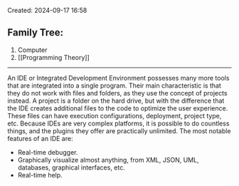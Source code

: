 Created: 2024-09-17 16:58
## Family Tree:
1. Computer
2. [[Programming Theory]]
-- -
An IDE or Integrated Development Environment possesses many more tools that are integrated into a single program. Their main characteristic is that they do not work with files and folders, as they use the concept of projects instead. A project is a folder on the hard drive, but with the difference that the IDE creates additional files to the code to optimize the user experience. These files can have execution configurations, deployment, project type, etc.
Because IDEs are very complex platforms, it is possible to do countless things, and the plugins they offer are practically unlimited. The most notable features of an IDE are:
- Real-time debugger.
- Graphically visualize almost anything, from XML, JSON, UML, databases, graphical interfaces, etc.
- Real-time help.